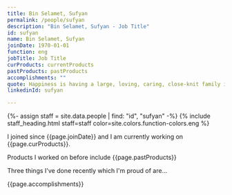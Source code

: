 ```yaml
---
title: Bin Selamet, Sufyan
permalink: /people/sufyan
description: "Bin Selamet, Sufyan - Job Title"
id: sufyan
name: Bin Selamet, Sufyan
joinDate: 1970-01-01
function: eng
jobTitle: Job Title
curProducts: currentProducts
pastProducts: pastProducts
accomplishments: ""
quote: Happiness is having a large, loving, caring, close-knit family in another city.
linkedinId: sufyan

---
```


{%- assign staff = site.data.people | find: "id", "sufyan" -%}
{% include staff_heading.html staff=staff color=site.colors.function-colors.eng %}

<p>I joined since {{page.joinDate}} and I am currently working on {{page.curProducts}}.</p>

<p>Products I worked on before include {{page.pastProducts}}</p>

<p>Three things I've done recently which I'm proud of are...</p>
{{page.accomplishments}}
